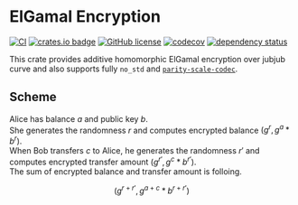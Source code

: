 # ElGamal Encryption 
[![CI](https://github.com/KogarashiNetwork/elgamal/actions/workflows/ci.yml/badge.svg)](https://github.com/KogarashiNetwork/elgamal/actions/workflows/ci.yml) [![crates.io badge](https://img.shields.io/crates/v/zero-elgamal.svg)](https://crates.io/crates/zero-elgamal) [![GitHub license](https://img.shields.io/badge/license-GPL3%2FApache2-blue)](#LICENSE) [![codecov](https://codecov.io/gh/KogarashiNetwork/elgamal/branch/master/graph/badge.svg?token=QL91AJN6A4)](https://codecov.io/gh/KogarashiNetwork/elgamal) [![dependency status](https://deps.rs/crate/zero-elgamal/0.1.11/status.svg)](https://deps.rs/crate/zero-elgamal/0.1.11)

This crate provides additive homomorphic ElGamal encryption over jubjub curve and also supports fully `no_std` and [`parity-scale-codec`](https://github.com/paritytech/parity-scale-codec).

## Scheme
Alice has balance $a$ and public key $b$.  
She generates the randomness $r$ and computes encrypted balance $(g^r, g^a * b^r)$.  
When Bob transfers $c$ to Alice, he generates the randomness $r'$ and computes encrypted transfer amount $(g^{r'}, g^c * b^{r'})$.  
The sum of encrypted balance and transfer amount is folloing.

$$
(g^{r + r'}, g^{a + c} * b^{r + r'})
$$
